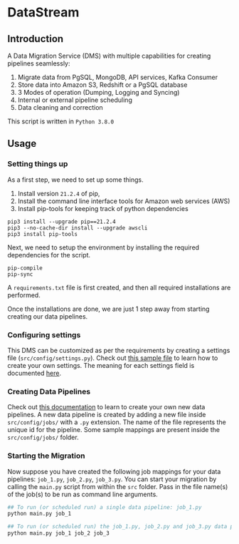 # DataStream

## Introduction

A Data Migration Service (DMS) with multiple capabilities for creating pipelines seamlessly:
1. Migrate data from PgSQL, MongoDB, API services, Kafka Consumer
2. Store data into Amazon S3, Redshift or a PgSQL database
3. 3 Modes of operation (Dumping, Logging and Syncing)
4. Internal or external pipeline scheduling
5. Data cleaning and correction

This script is written in ```Python 3.8.0```

## Usage

### Setting things up

As a first step, we need to set up some things. 
1. Install version ```21.2.4``` of pip, 
2. Install the command line interface tools for Amazon web services (AWS)
3. Install pip-tools for keeping track of python dependencies

```
pip3 install --upgrade pip==21.2.4
pip3 --no-cache-dir install --upgrade awscli
pip3 install pip-tools
```

Next, we need to setup the environment by installing the required dependencies for the script.
```
pip-compile
pip-sync
```

A ```requirements.txt``` file is first created, and then all required installations are performed.

Once the installations are done, we are just 1 step away from starting creating our data pipelines.

### Configuring settings

This DMS can be customized as per the requirements by creating a settings file (```src/config/settings.py```). Check out [this sample file](sample_config/settings.py) to learn how to create your own settings. The meaning for each settings field is documented [here](src/config/README.md).

### Creating Data Pipelines

Check out [this documentation](src/config/README.md) to learn to create your own new data pipelines. A new data pipeline is created by adding a new file inside ```src/config/jobs/``` with a ```.py``` extension. The name of the file represents the unique id for the pipeline. Some sample mappings are present inside the ```src/config/jobs/``` folder.

### Starting the Migration

Now suppose you have created the following job mappings for your data pipelines: ```job_1.py```, ```job_2.py```, ```job_3.py```. You can start your migration by calling the ```main.py``` script from within the ```src``` folder. Pass in the file name(s) of the job(s) to be run as command line arguments.

```python
## To run (or scheduled run) a single data pipeline: job_1.py
python main.py job_1
```

```python
## To run (or scheduled run) the job_1.py, job_2.py and job_3.py data pipelines together
python main.py job_1 job_2 job_3
```